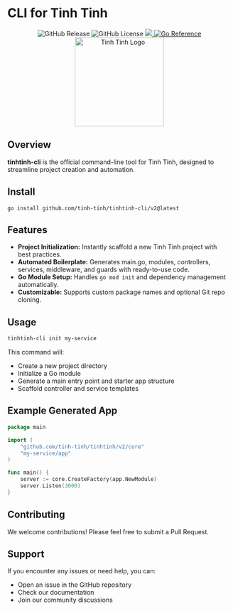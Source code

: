 # CLI for Tinh Tinh

<div align="center">
<img alt="GitHub Release" src="https://img.shields.io/github/v/release/tinh-tinh/tinhtinh-cli">
<img alt="GitHub License" src="https://img.shields.io/github/license/tinh-tinh/tinhtinh-cli">
<a href="https://codecov.io/gh/tinh-tinh/tinhtinh-cli" > 
 <img src="https://codecov.io/gh/tinh-tinh/tinhtinh-cli/graph/badge.svg?token=VK57E807N2"/> 
 </a>
<a href="https://pkg.go.dev/github.com/tinh-tinh/tinhtinh-cli"><img src="https://pkg.go.dev/badge/github.com/tinh-tinh/tinhtinh-cli.svg" alt="Go Reference"></a>
</div>

<div align="center">
    <img src="https://avatars.githubusercontent.com/u/178628733?s=400&u=2a8230486a43595a03a6f9f204e54a0046ce0cc4&v=4" width="200" alt="Tinh Tinh Logo">
</div>

## Overview

**tinhtinh-cli** is the official command-line tool for Tinh Tinh, designed to streamline project creation and automation.

## Install

```
go install github.com/tinh-tinh/tinhtinh-cli/v2@latest
```

## Features

- **Project Initialization:** Instantly scaffold a new Tinh Tinh project with best practices.
- **Automated Boilerplate:** Generates main.go, modules, controllers, services, middleware, and guards with ready-to-use code.
- **Go Module Setup:** Handles `go mod init` and dependency management automatically.
- **Customizable:** Supports custom package names and optional Git repo cloning.

## Usage

```bash
tinhtinh-cli init my-service
```

This command will:
- Create a new project directory
- Initialize a Go module
- Generate a main entry point and starter app structure
- Scaffold controller and service templates

## Example Generated App

```go
package main

import (
    "github.com/tinh-tinh/tinhtinh/v2/core"
    "my-service/app"
)

func main() {
    server := core.CreateFactory(app.NewModule)
    server.Listen(3000)
}
```

## Contributing

We welcome contributions! Please feel free to submit a Pull Request.

## Support

If you encounter any issues or need help, you can:
- Open an issue in the GitHub repository
- Check our documentation
- Join our community discussions
